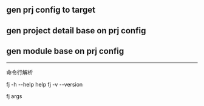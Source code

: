 
## gen prj config to target

## gen project detail base on prj config

## gen module base on prj config


----------
命令行解析

fj -h --help help
fj -v --version

fj <action> args

